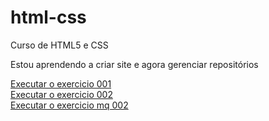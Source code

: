 # html-css
 Curso de HTML5 e CSS

 Estou aprendendo a criar site e agora gerenciar repositórios

<a href="https://davidizicv.github.io/html-css/exercicios/ex001/index.html" target="_blank"> Executar o exercicio 001 </a>
<br>
<a href="https://davidizicv.github.io/html-css/exercicios/ex002/index.html" > Executar o exercicio 002 </a>
<br>
<a href="https://davidizicv.github.io/html-css/exercicios/ex026/mq002/index.html" > Executar o exercicio mq 002 </a>
